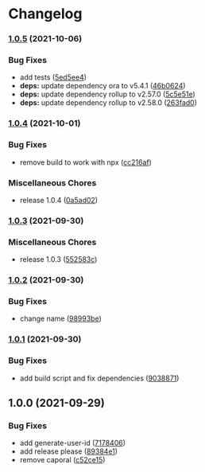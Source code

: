# Changelog

### [1.0.5](https://www.github.com/donkeyclip/cli/compare/v1.0.4...v1.0.5) (2021-10-06)


### Bug Fixes

* add tests ([5ed5ee4](https://www.github.com/donkeyclip/cli/commit/5ed5ee40a32b6c7fee7a6c4202982b2ad43e6998))
* **deps:** update dependency ora to v5.4.1 ([46b0624](https://www.github.com/donkeyclip/cli/commit/46b0624ea071fbf96b95f7747dec01bda89bb0a5))
* **deps:** update dependency rollup to v2.57.0 ([5c5e51e](https://www.github.com/donkeyclip/cli/commit/5c5e51ea042260663ece19801172e60b945a6c42))
* **deps:** update dependency rollup to v2.58.0 ([263fad0](https://www.github.com/donkeyclip/cli/commit/263fad04f0b1cac40e31cf55250574b11595299b))

### [1.0.4](https://www.github.com/donkeyclip/cli/compare/v1.0.3...v1.0.4) (2021-10-01)


### Bug Fixes

* remove build to work with npx ([cc216af](https://www.github.com/donkeyclip/cli/commit/cc216af187b4ac95e062460c00264dbbfbb52169))


### Miscellaneous Chores

* release 1.0.4 ([0a5ad02](https://www.github.com/donkeyclip/cli/commit/0a5ad027efa9485217d6cc4f0c50b5ee991e6122))

### [1.0.3](https://www.github.com/donkeyclip/cli/compare/v1.0.2...v1.0.3) (2021-09-30)


### Miscellaneous Chores

* release 1.0.3 ([552583c](https://www.github.com/donkeyclip/cli/commit/552583c7efb02320f1d19e85d0277205020fd823))

### [1.0.2](https://www.github.com/donkeyclip/cli/compare/v1.0.1...v1.0.2) (2021-09-30)


### Bug Fixes

* change name ([98993be](https://www.github.com/donkeyclip/cli/commit/98993bed8ed1638b95cf9fdd69cff423d808db51))

### [1.0.1](https://www.github.com/donkeyclip/motorcortex-cli/compare/v1.0.0...v1.0.1) (2021-09-30)


### Bug Fixes

* add build script and fix dependencies ([9038871](https://www.github.com/donkeyclip/motorcortex-cli/commit/9038871756d4daa5242c1879a302f681dde7b631))

## 1.0.0 (2021-09-29)


### Bug Fixes

* add generate-user-id ([7178406](https://www.github.com/donkeyclip/motorcortex-cli/commit/7178406625c5545c44bc655f8c33cdbc436582c3))
* add release please ([89384e1](https://www.github.com/donkeyclip/motorcortex-cli/commit/89384e13e3b259b35505d736763c09123608f09a))
* remove caporal ([c52ce15](https://www.github.com/donkeyclip/motorcortex-cli/commit/c52ce159464d792708868474b28ce28c50076804))
